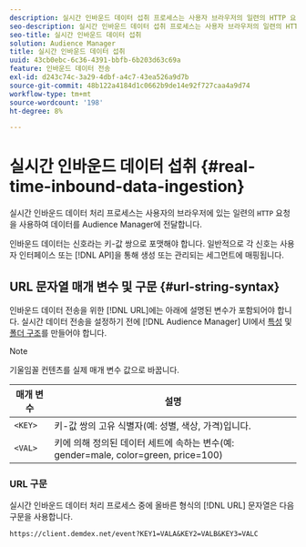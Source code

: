 ```yaml
---
description: 실시간 인바운드 데이터 섭취 프로세스는 사용자 브라우저의 일련의 HTTP 요청을 사용하여 데이터를 Audience Manager에 전달합니다.
seo-description: 실시간 인바운드 데이터 섭취 프로세스는 사용자 브라우저의 일련의 HTTP 요청을 사용하여 데이터를 Audience Manager에 전달합니다.
seo-title: 실시간 인바운드 데이터 섭취
solution: Audience Manager
title: 실시간 인바운드 데이터 섭취
uuid: 43cb0ebc-6c36-4391-bbfb-6b203d63c69a
feature: 인바운드 데이터 전송
exl-id: d243c74c-3a29-4dbf-a4c7-43ea526a9d7b
source-git-commit: 48b122a4184d1c0662b9de14e92f727caa4a9d74
workflow-type: tm+mt
source-wordcount: '198'
ht-degree: 8%

---
```


# 실시간 인바운드 데이터 섭취 {#real-time-inbound-data-ingestion}

실시간 인바운드 데이터 처리 프로세스는 사용자의 브라우저에 있는 일련의 `HTTP` 요청을 사용하여 데이터를 Audience Manager에 전달합니다.

<!-- c_rt_inbound_real_time.xml -->

인바운드 데이터는 신호라는 키-값 쌍으로 포맷해야 합니다. 일반적으로 각 신호는 사용자 인터페이스 또는 [!DNL API]을 통해 생성 또는 관리되는 세그먼트에 매핑됩니다.

## URL 문자열 매개 변수 및 구문 {#url-string-syntax}

인바운드 데이터 전송을 위한 [!DNL URL]에는 아래에 설명된 변수가 포함되어야 합니다. 실시간 데이터 전송을 설정하기 전에 [!DNL Audience Manager] UI에서 [특성](../../../features/traits/create-onboarded-rule-based-traits.md) 및 [폴더 구조](../../../features/traits/trait-storage.md#create-trait-storage-folder)를 만들어야 합니다.

>[!NOTE]
>
>기울임꼴 컨텐츠를 실제 매개 변수 값으로 바꿉니다.

| 매개 변수 | 설명 |
|---|---|
| `<KEY>` | 키-값 쌍의 고유 식별자(예: 성별, 색상, 가격)입니다. |
| `<VAL>` | 키에 의해 정의된 데이터 세트에 속하는 변수(예: gender=male, color=green, price=100) |

### URL 구문

실시간 인바운드 데이터 처리 프로세스 중에 올바른 형식의 [!DNL URL] 문자열은 다음 구문을 사용합니다.

```
https://client.demdex.net/event?KEY1=VALA&KEY2=VALB&KEY3=VALC
```
